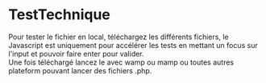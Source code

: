 # TestTechnique
Pour tester le fichier en local, téléchargez les différents fichiers, le Javascript est uniquement pour accélérer les tests en mettant un focus sur l'input et pouvoir faire enter pour valider.  
Une fois téléchargé lancez le avec wamp ou mamp ou toutes autres plateform pouvant lancer des fichiers .php.
